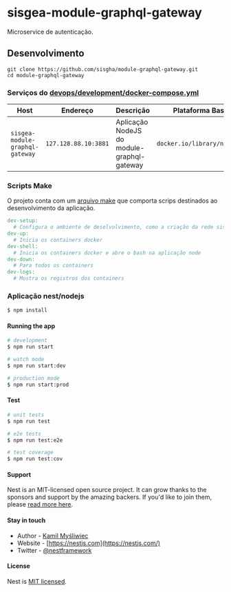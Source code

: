 # sisgea-module-graphql-gateway

Microservice de autenticação.

## Desenvolvimento

```
git clone https://github.com/sisgha/module-graphql-gateway.git
cd module-graphql-gateway
```

### Serviços do [devops/development/docker-compose.yml](./devops/development/docker-compose.yml)

| Host                            | Endereço             | Descrição                                  | Plataforma Base             |
| ------------------------------- | -------------------- | ------------------------------------------ | --------------------------- |
| `sisgea-module-graphql-gateway` | `127.128.88.10:3881` | Aplicação NodeJS do module-graphql-gateway | `docker.io/library/node:18` |

### Scripts Make

O projeto conta com um [arquivo make](./Makefile) que comporta scrips destinados ao desenvolvimento da aplicação.

```Makefile
dev-setup:
  # Configura o ambiente de deselvolvimento, como a criação da rede sisgea-net e os arquivos .env
dev-up:
  # Inicia os containers docker
dev-shell:
  # Inicia os containers docker e abre o bash na aplicação node
dev-down:
  # Para todos os containers
dev-logs:
  # Mostra os registros dos containers
```

### Aplicação nest/nodejs

```bash
$ npm install
```

#### Running the app

```bash
# development
$ npm run start

# watch mode
$ npm run start:dev

# production mode
$ npm run start:prod
```

#### Test

```bash
# unit tests
$ npm run test

# e2e tests
$ npm run test:e2e

# test coverage
$ npm run test:cov
```

#### Support

Nest is an MIT-licensed open source project. It can grow thanks to the sponsors and support by the amazing backers. If you'd like to join them, please [read more here](https://docs.nestjs.com/support).

#### Stay in touch

- Author - [Kamil Myśliwiec](https://kamilmysliwiec.com)
- Website - [https://nestjs.com](https://nestjs.com/)
- Twitter - [@nestframework](https://twitter.com/nestframework)

#### License

Nest is [MIT licensed](LICENSE).
